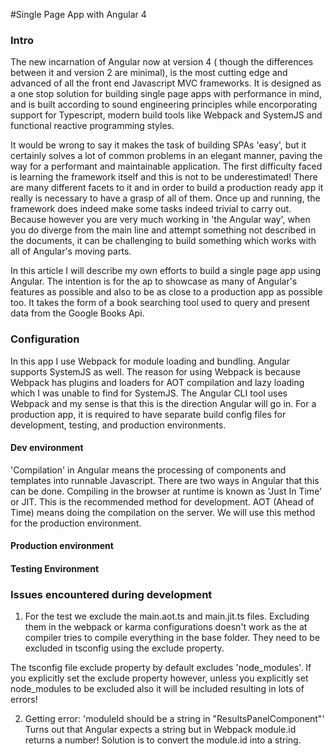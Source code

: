 #Single Page App with Angular 4

### Intro
The new incarnation of Angular now at version 4 ( though the differences between it and version 2 are minimal), is the most cutting edge and advanced of all the front end Javascript MVC frameworks. It is designed as a one stop solution for building single page apps with performance in mind, and is built according to sound engineering principles while encorporating support for Typescript, modern build tools like Webpack and SystemJS and functional reactive programming styles.

It would be wrong to say it makes the task of building SPAs 'easy', but it certainly solves a lot of common problems in an elegant manner, paving the way for a performant and maintainable application. The first difficulty faced is learning the framework itself and this is not to be underestimated! There are many different facets to it and in order to build a production ready app it really is necessary to have a grasp of all of them. Once up and running, the framework does indeed make some tasks indeed trivial to carry out. Because however you are very much working in 'the Angular way', when you do diverge from the main line and attempt something not described in the documents, it can be challenging to build something which works with all of Angular's moving parts.

In this article I will describe my own efforts to build a single page app using Angular. The intention is for the ap to showcase as many of Angular's features as possible and also to be as close to a production app as possible too. It takes the form of a book searching tool used to query and present data from the Google Books Api.


### Configuration
In this app I use Webpack for module loading and bundling. Angular supports SystemJS as well. The reason for using
Webpack is because Webpack has plugins and loaders for AOT compilation and lazy loading which I was unable to find for SystemJS. The Angular CLI tool uses Webpack and my sense is that this is the direction Angular will go in.
For a production app, it is required to have separate build config files for development, testing, and production environments.

#### Dev environment
 'Compilation' in Angular means the processing of components and templates into runnable Javascript. There are two ways in Angular that this can be done. Compiling in the browser at runtime is known as 'Just In Time' or JIT. This is the recommended method for development. AOT (Ahead of Time) means doing the compilation on the server. We will use this method for the production environment.

#### Production environment

#### Testing Environment

### Issues encountered during development

1. For the test we exclude the main.aot.ts and main.jit.ts files. Excluding them in the webpack or karma configurations doesn't work as the at compiler tries to compile everything in the base folder. They need to be excluded in tsconfig using the exclude property.

The tsconfig file exclude property by default excludes 'node_modules'. If you explicitly set the exclude property however, unless you explicitly set node_modules to be excluded also it will be included resulting in lots of errors!


2. Getting error: 'moduleId should be a string in "ResultsPanelComponent"'
Turns out that Angular expects a string but in Webpack module.id returns a number! Solution is to convert the module.id into a string.





